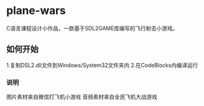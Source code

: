 # plane-wars

  C语言课程设计小作品，一款基于SDL2GAME库编写的飞行射击小游戏。

## 如何开始
  1.复制DSL2.dll文件到Windows/System32文件夹内
  2.在CodeBlocks内编译运行

### 说明
  图片素材来自微信打飞机小游戏
  音频素材来自全民飞机大战游戏